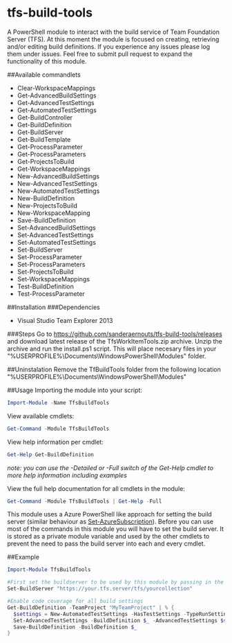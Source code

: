 # tfs-build-tools
A PowerShell module to interact with the build service of Team Foundation Server (TFS). At this moment the module is focused on creating, retrieving and/or editing build definitions. If you experience any issues please log them under issues. Feel free to submit pull request to expand the functionality of this module.

##Available commandlets
- Clear-WorkspaceMappings
- Get-AdvancedBuildSettings
- Get-AdvancedTestSettings
- Get-AutomatedTestSettings
- Get-BuildController
- Get-BuildDefinition
- Get-BuildServer
- Get-BuildTemplate
- Get-ProcessParameter
- Get-ProcessParameters
- Get-ProjectsToBuild
- Get-WorkspaceMappings
- New-AdvancedBuildSettings
- New-AdvancedTestSettings
- New-AutomatedTestSettings
- New-BuildDefinition
- New-ProjectsToBuild
- New-WorkspaceMapping
- Save-BuildDefinition
- Set-AdvancedBuildSettings
- Set-AdvancedTestSettings
- Set-AutomatedTestSettings
- Set-BuildServer
- Set-ProcessParameter
- Set-ProcessParameters
- Set-ProjectsToBuild
- Set-WorkspaceMappings
- Test-BuildDefinition
- Test-ProcessParameter

##Installation
###Dependencies
* Visual Studio Team Explorer 2013

###Steps
Go to https://github.com/sanderaernouts/tfs-build-tools/releases and download latest release of the TfsWorkItemTools.zip archive. Unzip the archive and run the install.ps1 script. This will place necesary files in your "%USERPROFILE%\Documents\WindowsPowerShell\Modules" folder.

##Uninstalation
Remove the TfBuildTools folder from the following location "%USERPROFILE%\Documents\WindowsPowerShell\Modules"

##Usage
Importing the module into your script:
```powershell
Import-Module -Name TfsBuildTools
```

View available cmdlets:
```powershell
Get-Command -Module TfsBuildTools
```

View help information per cmdlet:
```powershell
Get-Help Get-BuildDefinition
```

*note: you can use the -Detailed or -Full switch of the Get-Help cmdlet to more help information including examples*

View the full help documentation for all cmdlets in the module:
```powershell
Get-Command -Module TfsBuildTools | Get-Help -Full
```

This module uses a Azure PowerShell like approach for setting the build server (similar behaviour as [Set-AzureSubscription](https://msdn.microsoft.com/en-us/library/dn495189.aspx)). Before you can use most of the commands in this module you will have to set the build server. It is stored as a private module variable and used by the other cmdlets to prevent the need to pass the build server into each and every cmdlet.

##Example
```powershell
Import-Module TfsBuildTools

#First set the buildserver to be used by this module by passing in the collection URL and request to use the ByPassRules flag
Set-BuildServer "https://your.tfs.server/tfs/yourcollection"

#Enable code coverage for all build settings
Get-BuildDefinition -TeamProject "MyTeamProject" | % {
  $settings = New-AutomatedTestSettings -HasTestSettings -TypeRunSettings "EnableCodeCoverage"
  Set-AdvancedTestSettings -BuildDefinition $_ -AdvancedTestSettings $settings
  Save-BuildDefinition -BuildDefinition $_
}
```
